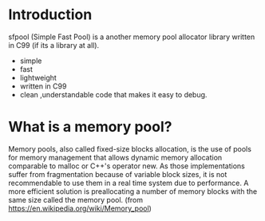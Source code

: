 # Introduction

sfpool (Simple Fast Pool) is a another memory pool allocator
library written in C99 (if its a library at all).

* simple
* fast
* lightweight
* written in C99
* clean ,understandable code that makes it easy to debug.

# What is a memory pool?

Memory pools, also called fixed-size blocks allocation, is the use of
pools for memory management that allows dynamic memory allocation comparable
to malloc or C++'s operator new. As those implementations suffer from
fragmentation because of variable block sizes, it is not recommendable
to use them in a real time system due to performance. A more efficient
solution is preallocating a number of memory blocks with the same size
called the memory pool.
(from https://en.wikipedia.org/wiki/Memory_pool)
